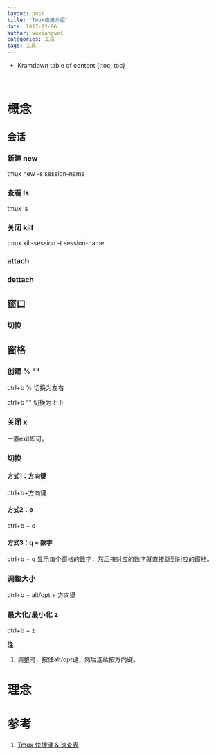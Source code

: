 ```yaml
---
layout: post
title: 'Tmux使用介绍'
date: 2017-12-06
author: wuxiangwei
categories: 工具
tags: 工具
---
```


* Kramdown table of content
{:toc, toc}
<br>

# 概念 #

## 会话 ##

### 新建 new ###

tmux new -s session-name

### 查看 ls ###

tmux ls

### 关闭 kill ###

tmux kill-session -t session-name

### attach  ###
### dettach  ###

## 窗口 ##

### 切换 ###


## 窗格 ##

### 创建 % "" ###

ctrl+b % 切换为左右

ctrl+b "" 切换为上下

### 关闭 x ###

一直exit即可。

### 切换 ###

#### 方式1：方向键 ####

ctrl+b+方向键

#### 方式2：o ####

ctrl+b + o

#### 方式3：q + 数字 ####

ctrl+b + q 显示每个窗格的数字，然后按对应的数字就直接跳到对应的窗格。


### 调整大小 ###

ctrl+b + alt/opt + 方向键

### 最大化/最小化 z ###

ctrl+b + z


**注**

1. 调整时，按住alt/opt键，然后连续按方向键。


# 理念 #

# 参考 #

1. [Tmux 快捷键 & 速查表](https://gist.github.com/ryerh/14b7c24dfd623ef8edc7#file-tmux-cheatsheet-markdown)



